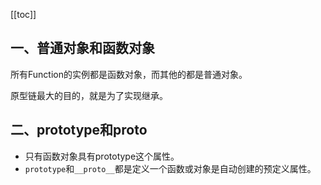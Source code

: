 [[toc]]

## 一、普通对象和函数对象

所有Function的实例都是函数对象，而其他的都是普通对象。

原型链最大的目的，就是为了实现继承。

## 二、prototype和proto

- 只有函数对象具有prototype这个属性。
- `prototype`和`__proto__`都是定义一个函数或对象是自动创建的预定义属性。
